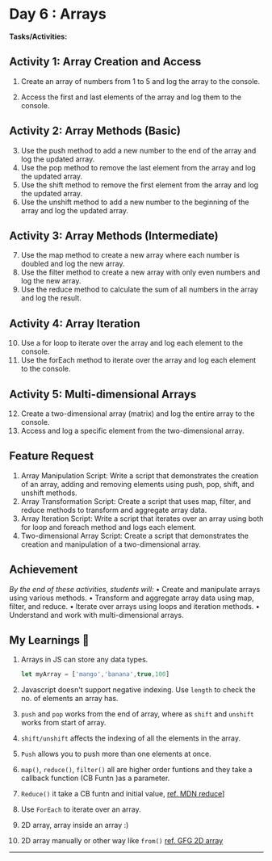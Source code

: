 # Day 6 : Arrays

**Tasks/Activities:**

## Activity 1: Array Creation and Access

1. Create an array of numbers from 1 to 5 and log the array to the console.

2. Access the first and last elements of the array and log them to the console.

## Activity 2: Array Methods (Basic)

3. Use the push method to add a new number to the end of the array and log the updated array.
4. Use the pop method to remove the last element from the array and log the updated array.
5. Use the shift method to remove the first element from the array and log the updated array.
6. Use the unshift method to add a new number to the beginning of the array and log the updated array.

## Activity 3: Array Methods (Intermediate)

7. Use the map method to create a new array where each number is doubled and log the new array.
8. Use the filter method to create a new array with only even numbers and log the new array.
9. Use the reduce method to calculate the sum of all numbers in the array and log the result.

## Activity 4: Array Iteration

10. Use a for loop to iterate over the array and log each element to the console.
11. Use the forEach method to iterate over the array and log each element to the console.

## Activity 5: Multi-dimensional Arrays

12. Create a two-dimensional array (matrix) and log the entire array to the console.
13. Access and log a specific element from the two-dimensional array.

## Feature Request

1. Array Manipulation Script: Write a script that demonstrates the creation of an array, adding and removing elements using
push, pop, shift, and unshift methods.
2. Array Transformation Script: Create a script that uses map, filter, and reduce methods to transform and aggregate
array data.
3. Array Iteration Script: Write a script that iterates over an array using both for loop and foreach method and logs each
element.
4. Two-dimensional Array Script: Create a script that demonstrates the creation and manipulation of a two-dimensional array.

## Achievement

*By the end of these activities, students will:*
• Create and manipulate arrays using various methods.
• Transform and aggregate array data using map, filter, and reduce.
• Iterate over arrays using loops and iteration methods.
• Understand and work with multi-dimensional arrays.

## My Learnings 🍃

1. Arrays in JS can store any data types.

    ```js
    let myArray = ['mango','banana',true,100]
    ```

2. Javascript doesn't support negative      indexing. 
Use `length` to check the no. of elements an array has.

3. `push` and `pop` works from the end of array, where as `shift` and `unshift` works from start of array.
4. `shift/unshift` affects the indexing of all the elements in the array.
5. `Push` allows you to push more than one elements at once.

6. `map()`, `reduce()`, `filter()` all are higher order funtions and they take a callback function (CB Funtn )as a parameter.
7. `Reduce()` it take a CB funtn and initial value, [ref. MDN reduce](https://developer.mozilla.org/en-US/docs/Web/JavaScript/Reference/Global_Objects/Array/reduce)]

8. Use `ForEach` to iterate over an array.
9. 2D array, array inside an array :)
10. 2D array manually or other way like `from()`
[ref. GFG 2D array](https://www.geeksforgeeks.org/how-to-create-two-dimensional-array-in-javascript/)

---
